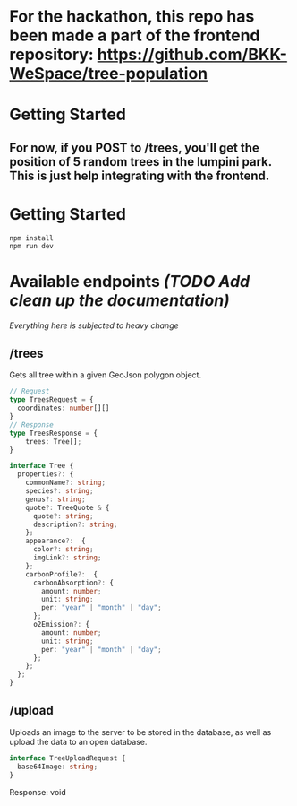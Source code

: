 # **For the hackathon, this repo has been made a part of the frontend repository: https://github.com/BKK-WeSpace/tree-population**

# Getting Started

## For now, if you POST to /trees, you'll get the position of 5 random trees in the lumpini park. This is just help integrating with the frontend.

# Getting Started

```
npm install
npm run dev
```

# Available endpoints _(TODO Add clean up the documentation)_

_Everything here is subjected to heavy change_

## **/trees** 

Gets all tree within a given GeoJson polygon object.

```ts
// Request
type TreesRequest = {
  coordinates: number[][]
}
// Response
type TreesResponse = {
    trees: Tree[];
}

interface Tree {
  properties?: {
    commonName?: string;
    species?: string;
    genus?: string;
    quote?: TreeQuote & {
      quote?: string;
      description?: string;
    };
    appearance?:  {
      color?: string;
      imgLink?: string;
    };
    carbonProfile?:  {
      carbonAbsorption?: {
        amount: number;
        unit: string;
        per: "year" | "month" | "day";
      };
      o2Emission?: {
        amount: number;
        unit: string;
        per: "year" | "month" | "day";
      };
    };
  };
}

```

## **/upload**

Uploads an image to the server to be stored in the database, as well as upload the data to an open database.

```ts
interface TreeUploadRequest {
  base64Image: string;
}
```

Response: void


